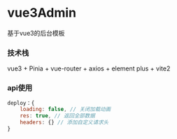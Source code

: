 # vue3Admin
基于vue3的后台模板

### 技术栈
vue3 + Pinia + vue-router + axios + element plus + vite2

### api使用
```js
deploy：{
    loading: false, // 关闭加载动画
    res: true, // 返回全部数据
    headers: {} // 添加自定义请求头
}
```